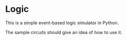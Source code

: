# Logic

This is a simple event-based logic simulator in Python.

The sample circuits should give an idea of how to use it.
